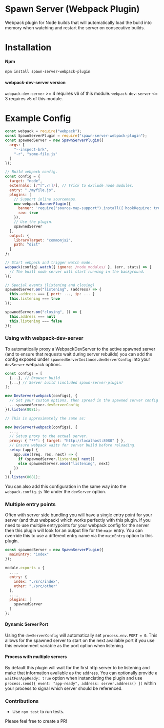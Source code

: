 # Spawn Server (Webpack Plugin)

Webpack plugin for Node builds that will automatically load the build into memory when watching and restart the server on consecutive builds.

# Installation

#### Npm

```console
npm install spawn-server-webpack-plugin
```

#### webpack-dev-server version

`webpack-dev-server` >= 4 requires v6 of this module.
`webpack-dev-server` <= 3 requires v5 of this module.

# Example Config

```javascript
const webpack = require("webpack");
const SpawnServerPlugin = require("spawn-server-webpack-plugin");
const spawnedServer = new SpawnServerPlugin({
  args: [
    "--inspect-brk",
    "-r", "some-file.js"
  ]
});

// Build webpack config.
const config = {
  target: "node",
  externals: [/^[^./!]/], // Trick to exclude node modules.
  entry: "./myfile.js",
  plugins: [
    // Support inline sourcemaps.
    new webpack.BannerPlugin({
      banner: 'require("source-map-support").install({ hookRequire: true })',
      raw: true
    }),
    // Use the plugin.
    spawnedServer
  ],
  output: {
    libraryTarget: "commonjs2",
    path: "dist"
  }
};

// Start webpack and trigger watch mode.
webpack(config).watch({ ignore: /node_modules/ }, (err, stats) => {
  // The built node server will start running in the background.
});

// Special events (listening and closing)
spawnedServer.on("listening", (address) => {
  this.address === { port: ..., ip: ... }
  this.listening === true
});

spawnedServer.on("closing", () => {
  this.address === null
  this.listening === false
});
```

### Using with webpack-dev-server

To automatically proxy a WebpackDevServer to the active spawned server (and to ensure that requests wait during server rebuilds) you can add the config exposed under `spawnedServerInstance.devServerConfig` into your `devServer` webpack options.

```js
const configs = [
  {...}, // Browser build
  {...} // Server build (included spawn-server-plugin)
];

new DevServer(webpack(configs), {
  // Set your custom options, then spread in the spawned server config
  ...spawnedServer.devServerConfig
}).listen(8081);

// This is approximately the same as:

new DevServer(webpack(configs), {
  ...,
  // Setup proxy to the actual server.
  proxy: { "**": { target: "http://localhost:8080" } },
  // Ensure webpack waits for server build before reloading.
  setup (app) {
    app.use((req, res, next) => {
      if (spawnedServer.listening) next()
      else spawnedServer.once("listening", next)
    })
  }
}).listen(8081);
```

You can also add this configuration in the same way into the `webpack.config.js` file under the `devServer` option.

### Multiple entry points

Often with server side bundling you will have a single entry point for your server (and thus webpack) which works perfectly with this plugin.
If you need to use multiple entrypoints for your webpack config for the server then this plugin will look for an output file for the `main` entry. You can override this to use a different entry name via the `mainEntry` option to this plugin.

```js
const spawnedServer = new SpawnServerPlugin({
  mainEntry: "index"
});

module.exports = {
  ...,
  entry: {
    index: "./src/index",
    other: "./src/other"
  },
  ...,
  plugins: [
    spawnedServer
  ]
};
```

#### Dynamic Server Port

Using the `devServerConfig` will automatically set `process.env.PORT = 0`. This allows for the spawned server to start on the next available port if you use this environment variable as the port option when listening.

#### Process with multiple servers

By default this plugin will wait for the first http server to be listening and make that information available as the `address`. You can optionally provide a `waitForAppReady: true` option when instanciating the plugin and use `process.send({ event: "app-ready", address: server.address() })` within your process to signal which server should be referenced.

### Contributions

- Use `npm test` to run tests.

Please feel free to create a PR!
